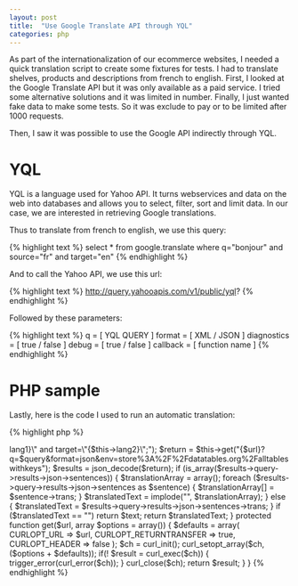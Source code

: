 ```yaml
---
layout: post
title:  "Use Google Translate API through YQL"
categories: php
---
```


As part of the internationalization of our ecommerce websites, I needed a quick translation script to create some fixtures for tests.
I had to translate shelves, products and descriptions from french to english. First, I looked at the Google Translate API but it was only available as a paid service.
I tried some alternative solutions and it was limited in number. Finally, I just wanted fake data to make some tests. So it was exclude to pay or to be limited after 1000 requests.

Then, I saw it was possible to use the Google API indirectly through YQL.


# YQL

YQL is a language used for Yahoo API. It turns webservices and data on the web into databases and allows you to select, filter, sort and limit data. In our case, we are interested in retrieving Google translations.

Thus to translate from french to english, we use this query:

{% highlight text %}
select * from google.translate where q="bonjour" and source="fr" and target="en"
{% endhighlight %}

And to call the Yahoo API, we use this url:

{% highlight text %}
http://query.yahooapis.com/v1/public/yql?
{% endhighlight %}

Followed by these parameters:

{% highlight text %}
q = [ YQL QUERY ]
format = [ XML / JSON ]
diagnostics = [ true / false ]
debug = [ true / false ]
callback = [ function name ]
{% endhighlight %}


# PHP sample

Lastly, here is the code I used to run an automatic translation:

{% highlight php %}
<?php

trait autoTranslate
{
    protected
        $lang1,
        $lang2
    ;
    
    protected function translate($text)
    {
        if ($text == "") return "";
        
        $translatedText = iconv('UTF-8', 'US-ASCII//TRANSLIT', $text);
        
        $url = "http://query.yahooapis.com/v1/public/yql";
        $query = rawurlencode("select * from google.translate where q=\"{$translatedText}\" and source=\"{$this->lang1}\" and target=\"{$this->lang2}\";");
        $return = $this->get("{$url}?q=$query&format=json&env=store%3A%2F%2Fdatatables.org%2Falltableswithkeys");
        $results = json_decode($return);
        
        if (is_array($results->query->results->json->sentences)) {
            $translationArray = array();
            foreach ($results->query->results->json->sentences as $sentence) {
                $translationArray[] = $sentence->trans;
            }
            
            $translatedText = implode("", $translationArray);
        } else {
            $translatedText = $results->query->results->json->sentences->trans;
        }
        
        if ($translatedText == "") return $text;
        
        return $translatedText;
    }
    
    protected function get($url, array $options = array())
    {
        $defaults = array(
            CURLOPT_URL            => $url,
            CURLOPT_RETURNTRANSFER => true,
            CURLOPT_HEADER         => false
        );
        
        $ch = curl_init();
        curl_setopt_array($ch, ($options + $defaults));
        if(! $result = curl_exec($ch)) {
            trigger_error(curl_error($ch));
        }
        curl_close($ch);
        
        return $result;
    }
}
{% endhighlight %}
